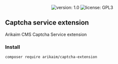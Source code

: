 <p align="center">
    <img src="https://img.shields.io/github/release/arikaim/captcha-extension.svg" alt="version: 1.0">
    <img src="https://img.shields.io/badge/License-GPLv3-blue.svg" alt="license: GPL3">
</p>

## Captcha service extension
Arikaim CMS Captcha Service extension

### Install
```
composer require arikaim/captcha-extension
```